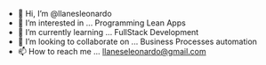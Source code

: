 - 👋 Hi, I’m @llanesleonardo
- 👀 I’m interested in ... Programming Lean Apps
- 🌱 I’m currently learning ... FullStack Development
- 💞️ I’m looking to collaborate on ... Business Processes automation
- 📫 How to reach me ... llaneseleonardo@gmail.com

<!---
llanesleonardo/llanesleonardo is a ✨ special ✨ repository because its `README.md` (this file) appears on your GitHub profile.
You can click the Preview link to take a look at your changes.
--->
